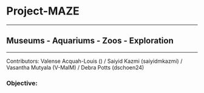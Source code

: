 # Project-MAZE

____________________________________________________

## Museums - Aquariums - Zoos - Exploration

___________________________________________________

Contributors: Valense Acquah-Louis () / Saiyid Kazmi (saiyidmkazmi) / Vasantha Mutyala (V-MalM) / Debra Potts (dschoen24)

### Objective:  
